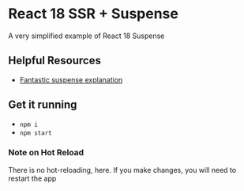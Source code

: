 # React 18 SSR + Suspense

A very simplified example of React 18 Suspense

## Helpful Resources

- [Fantastic suspense explanation](https://www.youtube.com/watch?v=pj5N-Khihgc&list=PLNG_1j3cPCaZZ7etkzWA7JfdmKWT0pMsa&index=3)

## Get it running

- `npm i`
- `npm start`

### Note on Hot Reload

There is no hot-reloading, here. If you make changes, you will need to restart the app
